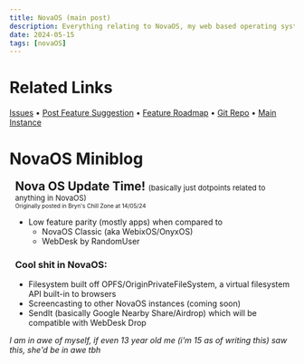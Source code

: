 ```yaml
---
title: NovaOS (main post)
description: Everything relating to NovaOS, my web based operating system
date: 2024-05-15
tags: [novaOS]
---
```

# Related Links
[Issues](https://github.com/novathefox/NovaOS/issues) • [Post Feature
Suggestion](https://go.novafurry.win/novaos.feature.suggest) • [Feature
Roadmap](https://go.novafurry.win/novaos.feature.plans) • [Git Repo](https://github.com/novathefox/NovaOS/) • [Main
Instance](https://novathefox.github.io/novaos)
# NovaOS Miniblog
<div style="padding-left:10px;">
    <span style="font-size: 1.5em; font-weight:bold;">Nova OS Update Time! <small
            style="font-size:small;font-weight:normal;">(basically just dotpoints related to anything in
            NovaOS)</small></span><br><small style="font-size:x-small; font-weight:normal;margin-top:-20px;">Originally
        posted in Bryn's Chill Zone at 14/05/24</small>
    <ul>
        <li>Low feature parity (mostly apps) when compared to
            <ul>
                <li>NovaOS Classic (aka WebixOS/OnyxOS)</li>
                <li>WebDesk by RandomUser</li>
            </ul>
        </li>
    </ul>
    <h3>Cool shit in NovaOS:</h3>
    <ul>
        <li>Filesystem built off OPFS/OriginPrivateFileSystem, a virtual filesystem API built-in to browsers
        </li>
        <li>Screencasting to other NovaOS instances (coming soon)</li>
        <li>SendIt (basically Google Nearby Share/Airdrop) which will be compatible with WebDesk Drop</li>
    </ul>
</div>

_I am in awe of myself, if even 13 year old me (i'm 15 as of writing this) saw this, she'd be in awe tbh_